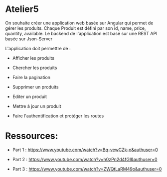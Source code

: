 # Atelier5
On souhaite créer une application web basée sur Angular qui permet de gérer les produits. Chaque Produit est défini par son id, name, price, quantity, available. Le backend de l'application est basé sur une REST API basée sur Json-Server

L'application doit permettre de :
- Afficher les produits

- Chercher les produits

- Faire la pagination

- Supprimer un produits
  
- Editer un produit

- Mettre à jour un produit

- Faire l'authentification et protéger les routes

# Ressources:
 - Part 1 : https://www.youtube.com/watch?v=Bq-vewCZk-o&authuser=0

 - Part 2 : https://www.youtube.com/watch?v=h0zPn2d4fGI&authuser=0

 - Part 3 : https://www.youtube.com/watch?v=ZWQtLaRM49o&authuser=0
